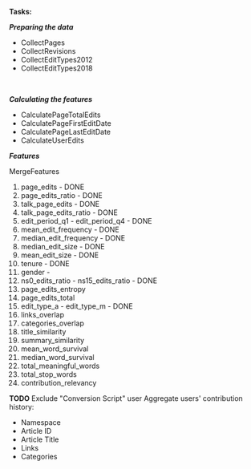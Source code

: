 **Tasks:**

_**Preparing the data**_
- CollectPages
- CollectRevisions
- CollectEditTypes2012
- CollectEditTypes2018
<br>

**_Calculating the features_**
- CalculatePageTotalEdits
- CalculatePageFirstEditDate
- CalculatePageLastEditDate
- CalculateUserEdits


**_Features_**

MergeFeatures
1. page_edits - DONE
2. page_edits_ratio - DONE
3. talk_page_edits - DONE
4. talk_page_edits_ratio - DONE
5. edit_period_q1 - edit_period_q4 - DONE
6. mean_edit_frequency - DONE
7. median_edit_frequency - DONE
8. median_edit_size - DONE
9. mean_edit_size - DONE
10. tenure - DONE
11. gender - 
12. ns0_edits_ratio - ns15_edits_ratio - DONE
13. page_edits_entropy
14. page_edits_total
15. edit_type_a - edit_type_m - DONE
16. links_overlap
17. categories_overlap
18. title_similarity
19. summary_similarity
20. mean_word_survival
21. median_word_survival
22. total_meaningful_words
23. total_stop_words
24. contribution_relevancy

**TODO**
Exclude "Conversion Script" user
Aggregate users' contribution history:
- Namespace
- Article ID
- Article Title
- Links
- Categories
